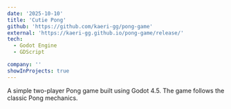 ```yaml
---
date: '2025-10-10'
title: 'Cutie Pong'
github: 'https://github.com/kaeri-gg/pong-game'
external: 'https://kaeri-gg.github.io/pong-game/release/'
tech:
  - Godot Engine
  - GDScript

company: ''
showInProjects: true
---
```


A simple two-player Pong game built using Godot 4.5. The game follows the classic Pong mechanics.
